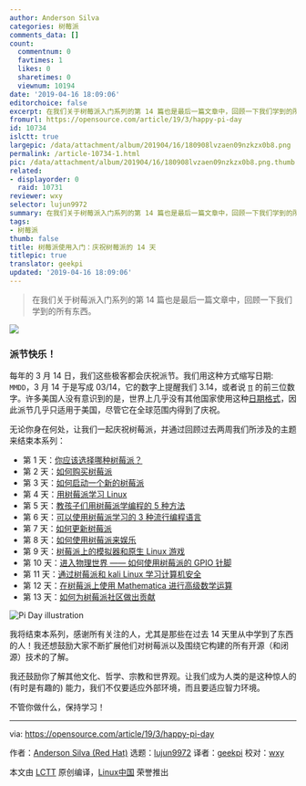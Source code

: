```yaml
---
author: Anderson Silva
categories: 树莓派
comments_data: []
count:
  commentnum: 0
  favtimes: 1
  likes: 0
  sharetimes: 0
  viewnum: 10194
date: '2019-04-16 18:09:06'
editorchoice: false
excerpt: 在我们关于树莓派入门系列的第 14 篇也是最后一篇文章中，回顾一下我们学到的所有东西。
fromurl: https://opensource.com/article/19/3/happy-pi-day
id: 10734
islctt: true
largepic: /data/attachment/album/201904/16/180908lvzaen09nzkzx0b8.png
permalink: /article-10734-1.html
pic: /data/attachment/album/201904/16/180908lvzaen09nzkzx0b8.png.thumb.jpg
related:
- displayorder: 0
  raid: 10731
reviewer: wxy
selector: lujun9972
summary: 在我们关于树莓派入门系列的第 14 篇也是最后一篇文章中，回顾一下我们学到的所有东西。
tags:
- 树莓派
thumb: false
title: 树莓派使用入门：庆祝树莓派的 14 天
titlepic: true
translator: geekpi
updated: '2019-04-16 18:09:06'
---
```



> 
> 在我们关于树莓派入门系列的第 14 篇也是最后一篇文章中，回顾一下我们学到的所有东西。
> 
> 
> 


![](/data/attachment/album/201904/16/180908lvzaen09nzkzx0b8.png)


### 派节快乐！


每年的 3 月 14 日，我们这些极客都会庆祝派节。我们用这种方式缩写日期: `MMDD`，3 月 14 于是写成 03/14，它的数字上提醒我们 3.14，或者说 [π](https://www.piday.org/million/) 的前三位数字。许多美国人没有意识到的是，世界上几乎没有其他国家使用这种[日期格式](https://en.wikipedia.org/wiki/Date_format_by_country)，因此派节几乎只适用于美国，尽管它在全球范围内得到了庆祝。


无论你身在何处，让我们一起庆祝树莓派，并通过回顾过去两周我们所涉及的主题来结束本系列：


* 第 1 天：[你应该选择哪种树莓派？](/article-10611-1.html)
* 第 2 天：[如何购买树莓派](/article-10615-1.html)
* 第 3 天：[如何启动一个新的树莓派](/article-10644-1.html)
* 第 4 天：[用树莓派学习 Linux](/article-10645-1.html)
* 第 5 天：[教孩子们用树莓派学编程的 5 种方法](/article-10653-1.html)
* 第 6 天：[可以使用树莓派学习的 3 种流行编程语言](/article-10661-1.html)
* 第 7 天：[如何更新树莓派](/article-10665-1.html)
* 第 8 天：[如何使用树莓派来娱乐](/article-10669-1.html)
* 第 9 天：[树莓派上的模拟器和原生 Linux 游戏](/article-10682-1.html)
* 第 10 天：[进入物理世界 —— 如何使用树莓派的 GPIO 针脚](/article-10687-1.html)
* 第 11 天：[通过树莓派和 kali Linux 学习计算机安全](/article-10690-1.html)
* 第 12 天：[在树莓派上使用 Mathematica 进行高级数学运算](/article-10711-1.html)
* 第 13 天：[如何为树莓派社区做出贡献](/article-10731-1.html)


![Pi Day illustration](/data/attachment/album/201904/16/180909do0brau8r780xgrn.jpg "Pi Day illustration")


我将结束本系列，感谢所有关注的人，尤其是那些在过去 14 天里从中学到了东西的人！我还想鼓励大家不断扩展他们对树莓派以及围绕它构建的所有开源（和闭源）技术的了解。


我还鼓励你了解其他文化、哲学、宗教和世界观。让我们成为人类的是这种惊人的 (有时是有趣的) 能力，我们不仅要适应外部环境，而且要适应智力环境。


不管你做什么，保持学习！




---


via: <https://opensource.com/article/19/3/happy-pi-day>


作者：[Anderson Silva (Red Hat)](https://opensource.com/users/ansilva) 选题：[lujun9972](https://github.com/lujun9972) 译者：[geekpi](https://github.com/geekpi) 校对：[wxy](https://github.com/wxy)


本文由 [LCTT](https://github.com/LCTT/TranslateProject) 原创编译，[Linux中国](https://linux.cn/) 荣誉推出